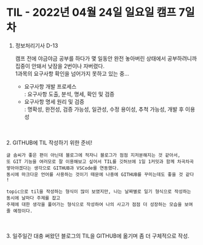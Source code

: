 # TIL - 2022년 04월 24일 일요일 캠프 7일차

1. 정보처리기사 D-13

    캠프 전에 야금야금 공부를 하다가 몇 일동안 완전 놓아버린 상태에서   공부하려니까 집중이 안돼서 낮잠을 2번이나 자버렸다.  
    1과목의 요구사항 확인을 넘어가지 못하고 있는 중...  

    - 요구사항 개발 프로세스   
    : 요구사항 도출, 분석, 명세, 확인 및 검증
    - 요구사항 명세 원리 및 검증   
    : 명확성, 완전성, 검증 가능성, 일관성, 수정 용이성, 추척 가능성, 개발 후 이용성  
<br>
<br>
2. GITHUB에 TIL 작성하기 위한 준비!  

    글 솜씨가 좋은 편이 아닌데 블로그에 적자니 블로그가 점점 지저분해지는 것 같아서,  
    또 GIT 기능을 여러모로 잘 이용해보고 싶어서 TIL를 깃허브에 1일 1커밋과 함께 차곡차곡 쌓아야겠다는 생각으로 GITHUB과 VSCode를 연동했다.   
    동시에 마크다운 언어를 사용하는 것이기 때문에 나중에 GITHUB를 꾸미는데도 좋을 것 같다 !

    topic으로 til을 작성하는 형식이 많이 보였지만, 나는 날짜별로 일기 형식으로 작성하는 동시에 날마다 주제를 잡고  
    주제에 대한 생각을 풀어가는 형식으로 작성하여 나의 사고가 점점 더 성장하는 모습을 보여 줄 예정이다. 
<br>
<br>
3. 일주일간 대충 써왔던 블로그의 TIL을 GITHUB에 옮기며 좀 더 구체적으로 작성.  
    